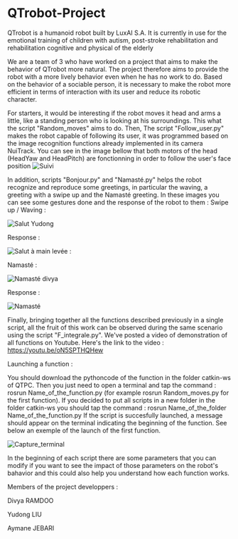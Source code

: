 # QTrobot-Project
 QTrobot is a humanoid robot built by LuxAI S.A. It is currently in use for the emotional training of children with autism, post-stroke rehabilitation and rehabilitation cognitive and physical of the elderly
 
 We are a team of 3 who have worked on a project that aims to make the behavior of QTrobot more natural. The project therefore aims to provide the robot with a more lively behavior even when he has no work to do. Based on the behavior of a sociable person, it is necessary to make the robot more efficient in terms of interaction with its user and reduce its robotic character. 
 
 For starters, it would be interesting if the robot moves it head and arms a little, like a standing person who is looking at his surroundings. This what the script "Random_moves" aims to do.
Then, The script "Follow_user.py" makes the robot capable of following its user, it was programmed based on the image recognition functions already implemented in its camera NuiTrack. You can see in the image bellow that both motors of the head (HeadYaw and HeadPitch) are fonctionning in order to follow the user's face position
![Suivi ](https://user-images.githubusercontent.com/107966957/176801915-b1261cbb-c0a2-4be2-a63b-7d44f0bc9b75.png)

In addition, scripts "Bonjour.py" and "Namasté.py" helps the robot recognize and reproduce some greetings, in particular the waving, a greeting with a swipe up and the Namasté greeting. In these images you can see some gestures done and the response of the robot to them :
Swipe up / Waving :

![Salut Yudong](https://user-images.githubusercontent.com/107966957/176802330-ca02dbd0-61ac-4743-baa9-25dc15a3f40a.png)

Response :

![Salut à main levée](https://user-images.githubusercontent.com/107966957/176802378-a40276e1-e6c5-4b05-a16a-2416a2bbd4d8.png) : 

Namasté :

![Namasté divya](https://user-images.githubusercontent.com/107966957/176802420-57b151ac-a972-4988-af37-2330191698aa.png)

Response : 

![Namasté](https://user-images.githubusercontent.com/107966957/176802436-448516a4-4d97-40c9-abbd-4c9bacb86e3f.png)


 Finally, bringing together all the functions described previously in a single script, all the fruit of this work can be observed during the same scenario using the script "F_integrale.py". We've posted a video of demonstration of all functions on Youtube. Here's the link to the video : https://youtu.be/oN5SPTHQHew
 
Launching a function :
 
  You should download the pythoncode of the function in the folder catkin-ws of QTPC. Then you just need to open a terminal and tap the command :
  rosrun Name_of_the_function.py (for example rosrun Random_moves.py for the first function). If you decided to put all scripts in a new folder in the folder catkin-ws you should tap the command :
  rosrun Name_of_the_folder Name_of_the_function.py
  If the script is succesfully launched, a message should appear on the terminal indicating the beginning of the function. See below an exemple of the launch of the first function.
  
![Capture_terminal](https://user-images.githubusercontent.com/107966957/176799664-758a9d1d-c7b4-4571-87a2-1b5db6880846.png)

In the beginning of each script there are some parameters that you can modify if you want to see the impact of those parameters on the robot's bahavior and this could also help you understand how each function works. 


Members of the project developpers :

Divya RAMDOO

Yudong LIU

Aymane JEBARI
